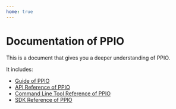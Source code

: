 ```yaml
---
home: true
---
```

# Documentation of PPIO

This is a document that gives you a deeper understanding of PPIO.

It includes:
- [Guide of PPIO](./guide/)
- [API Reference of PPIO](./api/)
- [Command Line Tool Reference of PPIO](./cli/)
- [SDK Reference of PPIO <Badge text="todo" type="warn" vertical=""/>](./guide/PPIO_SDK.md)
